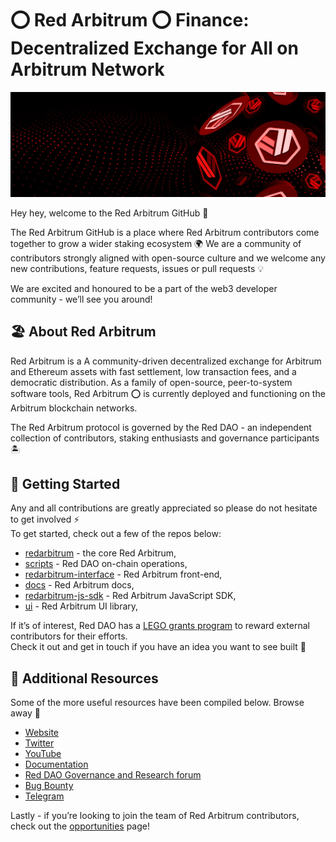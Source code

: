 # ⭕ Red Arbitrum ⭕ Finance: Decentralized Exchange for All on Arbitrum Network

![Red_Arbitrum vibe cover](./assets/Banner.jpeg)

Hey hey, welcome to the Red Arbitrum GitHub 🔨

The Red Arbitrum GitHub is a place where Red Arbitrum contributors come together to grow a wider staking ecosystem 🌍 We are a community of contributors strongly aligned with open-source culture and we welcome any new contributions, feature requests, issues or pull requests 💡

We are excited and honoured to be a part of the web3 developer community - we’ll see you around! 

## 🏖️ About Red Arbitrum

Red Arbitrum is a A community-driven decentralized exchange for Arbitrum and Ethereum assets with fast settlement, low transaction fees, and a democratic distribution. As a family of open-source, peer-to-system software tools, Red Arbitrum ⭕ is currently deployed and functioning on the Arbitrum blockchain networks.

The Red Arbitrum protocol is governed by the Red DAO - an independent collection of contributors, staking enthusiasts and governance participants 🏝️

## 🚀 Getting Started

Any and all contributions are greatly appreciated so please do not hesitate to get involved ⚡  
To get started, check out a few of the repos below:

- [redarbitrum](https://github.com/redarbitrum/exchange-contracts) - the core Red Arbitrum,
- [scripts](https://github.com/redarbitrum/governance) - Red DAO on-chain operations,
- [redarbitrum-interface](https://github.com/redarbitrum/interface) - Red Arbitrum front-end,
- [docs](https://github.com/redarbitrum/docs) - Red Arbitrum docs,
- [redarbitrum-js-sdk](https://github.com/redarbitrum/redarbitrum-js-sdk) - Red Arbitrum JavaScript SDK,
- [ui](https://github.com/redarbitrum/ui) - Red Arbitrum UI library,

If it’s of interest, Red DAO has a [LEGO grants program](https://redarb.finance/contrib) to reward external contributors for their efforts.  
Check it out and get in touch if you have an idea you want to see built 🧱

## 🔗 Additional Resources

Some of the more useful resources have been compiled below. Browse away 📜

- [Website](https://redarb.fi/)
- [Twitter](https://twitter.com/RedArbitrum)
- [YouTube](https://www.youtube.com/c/RedArbitrum)
- [Documentation](https://docs.RedArb.fi/)
- [Red DAO Governance and Research forum](https://research.redarb.fi/)
- [Bug Bounty](https://RedArb.fi/bug-bounty)
- [Telegram](https://t.me/+fxXOJYU5KE9jNGY0)

Lastly - if you’re looking to join the team of Red Arbitrum contributors, check out the [opportunities](https://redarb.fi/careers) page! 
